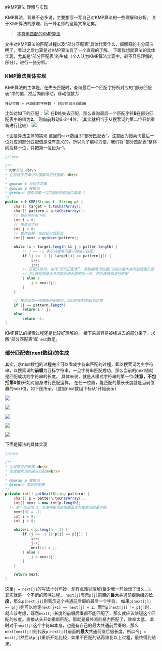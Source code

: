 #KMP算法 理解与实现

KMP算法，背景不必多说，主要想写一写自己对KMP算法的一些理解和分析。
关于KMP算法的原理，阮一峰老师的这篇文章足矣。

> [字符串匹配的KMP算法](http://www.ruanyifeng.com/blog/2013/05/Knuth%E2%80%93Morris%E2%80%93Pratt_algorithm.html)  

文中对KMP算法的匹配过程以及“部分匹配表”具体代表什么，都解释的十分简洁明了，看过之后也算是对KMP算法有了一个直观的了解。
下面我想就算法的具体实现，尤其是“部分匹配表”的生成（个人认为KMP算法实现中，最不容易理解的部分），进行一些分析。

### KMP算法具体实现
KMP算法的主体是，在失去匹配时，查询最后一个匹配字符所对应的“部分匹配表“中的值，然后向前移动，移动位数为：

`移动位数 = 已匹配的字符数 - 对应的部分匹配值`

比如对如下的匹配：
![](https://ws1.sinaimg.cn/large/006tKfTcgy1ft7cr8c438j30g103ma9x.jpg)
在**D**处失去匹配，那么查询最后一个匹配字符**B**在部分匹配表中的值为**2**。
则向前移动6-2=**4**位。（其实就相当于从搜索词的第二位开始重新进行比较）
![](https://ws2.sinaimg.cn/large/006tKfTcgy1ft7crus6ppj30hx059q2w.jpg)

下面是算法主体的实现
这里的`next`数组即“部分匹配表”。注意因为搜索词最后一位对应的部分匹配值是没有意义的，所以为了编程方便，我们将”部分匹配表“整体向后移一位，并把第一位设为-1。

``` java
//Java

/**
* KMP算法.<br/>
* 在目标字符串中对搜索词进行搜索。<br/>
* 
* @param t 目标字符串
* @param p 搜搜词
* @return 搜索词第一次匹配到的起始位置或-1
*/
public int KMP(String t, String p) {
	char[] target = t.toCharArray();
	char[] pattern = p.toCharArray();
	// 目标字符串下标
	int i = 0;
	// 搜索词下标
	int j = 0;
	// 整体右移一位的部分匹配表
	int[] next = getNext(pattern);

	while (i < target.length && j < patter.length) {
		// j == -1 表示从搜索词最开始进行匹配
		if (j == -1 || target[i] == pattern[j]) {
			i++;
			j++;
		// 匹配失败时，查询“部分匹配表”，得到搜索词位置j以前的最大共同前后缀长度
		// 将j移动到最大共同前后缀长度的后一位，然后再继续进行匹配
		} else {
			j = next[j];
		}
	}

	// 搜索词每一位都能匹配成功，返回匹配的的起始位置
	if (j == pattern.length)
		return i - j;
	else
		return -1;
}
```

KMP算法的搜索过程还是比较好理解的。
接下来最容易被绕进去的部分来了，求解“部分匹配表”即`next`数组。

### 部分匹配表(next数组)的生成
其实，求next数组的过程完全可以看成字符串匹配的过程，即以搜索词为主字符串，以搜索词的**前缀**为目标字符串，一旦字符串匹配成功，那么当前的next值就是匹配成功的字符串的长度。
具体来说，就是从模式字符串的第一位(**注意，不包括第0位**)开始对自身进行匹配运算。 在任一位置，能匹配的最长长度就是当前位置的next值，如下图所示。(这里next数组下标从1开始表示)

![](https://ws3.sinaimg.cn/large/006tKfTcgy1ft956l5xp9j30k009j3yj.jpg)

![](https://ws3.sinaimg.cn/large/006tKfTcgy1ft9571sf7nj30k009pwei.jpg)

![](https://ws1.sinaimg.cn/large/006tKfTcgy1ft957fwnf8j30k009gmx6.jpg)

![](https://ws2.sinaimg.cn/large/006tKfTcgy1ft957n80q3j30k0098aa2.jpg)

![](https://ws3.sinaimg.cn/large/006tKfTcgy1ft957uapvdj30k009vwei.jpg)

下面是算法的具体实现

``` java 
//Java

/**
* 生成部分匹配表.<br/>
* 生成搜索词的部分匹配表<br/>
* 
* @param p 搜搜词
* @return 部分匹配表
*/
private int[] getNext(String pattern) {
	char[] p = pattern.toCharArray();
	int[] next = new int[p.length];
  // 第一位设为-1，方便判断当前位置是否为搜索词的最开始
	next[0] = -1;
	int i = 0;
	int j = 0;

	while(i < p.length - 1) {
		if (j == -1 || p[i] == p[j]) {
			i++;
			j++;
			next[i] = j;
		} else {
			j = next[j];
		}
	}

	return next;
}
```

这里`j = next[j]`的写法十分巧妙，却有点难以理解(至少我一开始想了很久...)，其实就是一个不断的回溯过程。
`next[j]`表示`p[j]`前面的**最大**共通前缀后缀的**长度**，那么`p[next[j]]`则表示这个共通前后缀的最后一个字符。
如果`p[next[j]] == p[j]`则可以肯定`next[j+1] == next[j] + 1`。而当`p[next[j]] != p[j]`时，就应该考虑，既然`next[j]`长度的前缀后缀都不能匹配了，那么就应该缩短这个匹配的长度。直接从头开始重新匹配，那就是最朴素的暴力匹配了，效率太低。
此时对于`next[j]`这个字符串本身，也是有自己的最大共通前后缀的，那么`next[next[j]]`则代表`p[next[j]]`前面的**最大**共通前缀后缀长度。所以令`j = next[j]`然后从`p[j]`重新开始比较，如果不匹配的话再重复以上过程，最终得到结果。